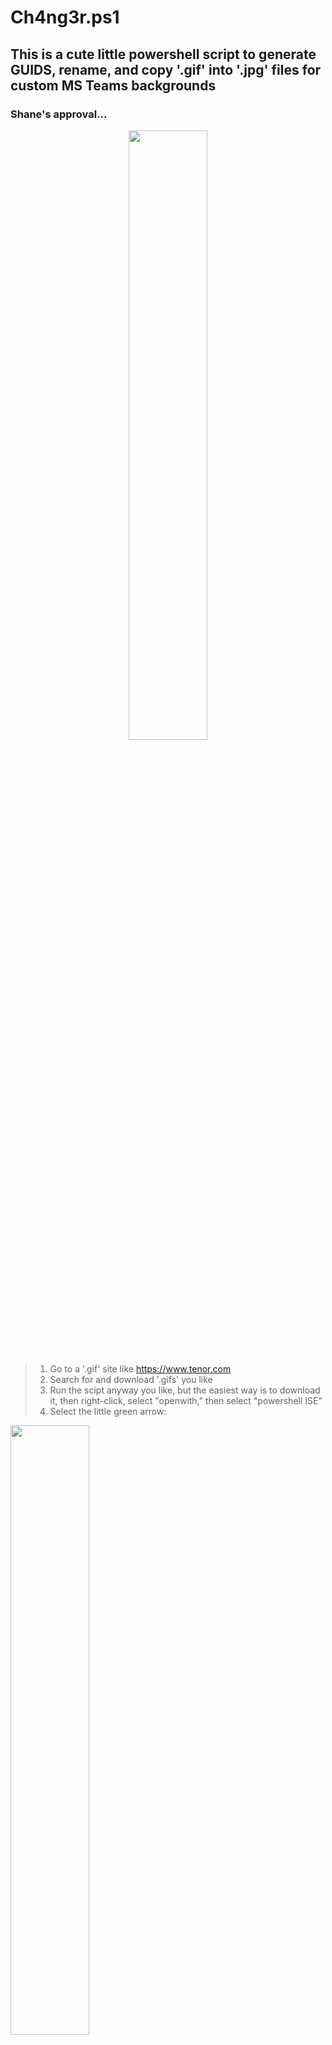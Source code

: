 # Ch4ng3r.ps1

## This is a cute little powershell script to generate GUIDS, rename, and copy '.gif' into '.jpg' files for custom MS Teams backgrounds

### Shane's approval...
<p align="center">
<img width=50% height=50% src=https://github.com/Cyb3rW1LL/t34ms/assets/39623516/c366e763-8cee-45c1-8baf-4f50f25b587d>
</p>


###
> 1. Go to a '.gif' site like https://www.tenor.com
> 2. Search for and download '.gifs' you like
> 3. Run the scipt anyway you like, but the easiest way is to download it, then right-click, select "openwith," then select "powershell ISE"
> 4. Select the little green arrow: 
<p alignt="left">
<img width=50% height=50% src=https://github.com/Cyb3rW1LL/t34ms/assets/39623516/28437919-ba3c-4864-89b4-ce1585e4167f>
</p>

> 5. Then select "Yes" when the prompt for powershell opens to allow the script to run as administrator (It will be fine, you can copy this script into an NLP service like OpenAI Chat-GPT, MS Copilot, or Google Gemini, etc)
> 6. Now, move your '.gifs' into the "Teams_Gifs" folder that opens when you run the script and delete the originals
> 7. Press lowercase 'y' when you are finished and nothing else!
> 8. The script will complete execution and your backgrounds will be in your Teams folder
> 9. Finally, when you open Teams, before you join a call, go to your "video and background" settings by way of the "..." option on your toolbar near the top of the Teams window, and choose the new custom background you want
> 10. You're welcome... 
